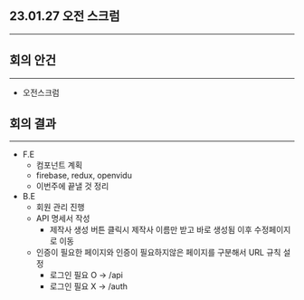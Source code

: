 ## 23.01.27 오전 스크럼

---

## 회의 안건

---

- 오전스크럼

## 회의 결과

---

- F.E
    - 컴포넌트 계획
    - firebase, redux, openvidu
    - 이번주에 끝낼 것 정리
- B.E
    - 회원 관리 진행
    - API 명세서 작성
        - 제작사 생성 버튼 클릭시 제작사 이름만 받고 바로 생성됨 이후 수정페이지로 이동
    - 인증이 필요한 페이지와 인증이 필요하지않은 페이지를 구분해서 URL 규칙 설정
        - 로그인 필요 O → /api
        - 로그인 필요 X → /auth